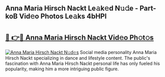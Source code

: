 ## Anna Maria Hirsch Nackt Le𝚊k𝚎d N𝚞𝚍e - Part-koB Vid𝚎o Photos Le𝚊ks 4bHPl

# <h2><a href="http://fb4nuh.evod.top/?m=Anna+Maria+Hirsch+Nackt">🔗 👉🔴 Anna Maria Hirsch Nackt Vid𝚎o Ph𝚘t𝚘s</a></h2>

[![Anna Maria Hirsch Nackt N𝚞d𝚎s](https://i.imgur.com/8V9OHl7.gif)](http://fb4nuh.evod.top/?m=Anna+Maria+Hirsch+Nackt)
Social media personality Anna Maria Hirsch Nackt specializing in dance and lifestyle content. The public's fascination with Anna Maria Hirsch Nackt personal life has only fueled his popularity, making him a more intriguing public figure. 
